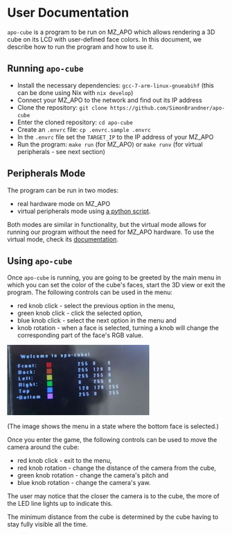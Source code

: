 # User Documentation

`apo-cube` is a program to be run on MZ_APO which allows rendering a 3D cube on
its LCD with user-defined face colors. In this document, we describe how to run
the program and how to use it.

## Running `apo-cube`

- Install the necessary dependencies: `gcc-7-arm-linux-gnueabihf` (this can be
  done using Nix with `nix develop`)
- Connect your MZ_APO to the network and find out its IP address
- Clone the repository: `git clone https://github.com/SimonBrandner/apo-cube`
- Enter the cloned repository: `cd apo-cube`
- Create an `.envrc` file: `cp .envrc.sample .envrc`
- In the `.envrc` file set the `TARGET_IP` to the IP address of your MZ_APO
- Run the program: `make run` (for MZ_APO) or `make runv` (for virtual
  peripherals - see next section)

## Peripherals Mode

The program can be run in two modes:

- real hardware mode on MZ_APO
- virtual peripherals mode using [a python
  script](../scripts/virtual_peripherals/virtual_peripherals.py).

Both modes are similar in functionality, but the virtual mode allows for
running our program without the need for MZ_APO hardware. To use the virtual
mode, check its [documentation](scripts/virtual_peripherals/README.md).

## Using `apo-cube`

Once `apo-cube` is running, you are going to be greeted by the main menu in
which you can set the color of the cube's faces, start the 3D view or exit the
program. The following controls can be used in the menu:

- red knob click - select the previous option in the menu,
- green knob click - click the selected option,
- blue knob click - select the next option in the menu and
- knob rotation - when a face is selected, turning a knob will change the
  corresponding part of the face's RGB value.

![image](screen.png)

(The image shows the menu in a state where the bottom face is selected.)

Once you enter the game, the following controls can be used to move the camera
around the cube:

- red knob click - exit to the menu,
- red knob rotation - change the distance of the camera from the cube,
- green knob rotation - change the camera's pitch and
- blue knob rotation - change the camera's yaw.

The user may notice that the closer the camera is to the cube, the more of the
LED line lights up to indicate this.

The minimum distance from the cube is determined by the cube having to stay
fully visible all the time.
